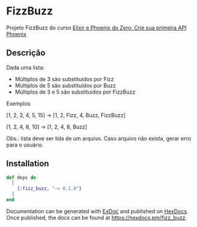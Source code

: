# FizzBuzz

Projeto FizzBuzz do curso
[Elixir e Phoenix do Zero: Crie sua primeira API Phoenix](https://www.udemy.com/course/elixir-e-phoenix-do-zero/)

## Descrição
Dada uma lista:

* Múltiplos de 3 são substituídos por Fizz
* Múltiplos de 5 são substituídos por Buzz
* Múltiplos de 3 e 5 são substituídos por FizzBuzz

Exemplos

[1, 2, 3, 4, 5, 15]  →  [1, 2, Fizz, 4, Buzz, FizzBuzz]

[1, 2, 4, 8, 10] → [1, 2, 4, 8, Buzz]

Obs.: lista deve ser lida de um arquivo. Caso arquivo não exista, gerar erro para o usuário.

## Installation

```elixir
def deps do
  [
    {:fizz_buzz, "~> 0.1.0"}
  ]
end
```

Documentation can be generated with [ExDoc](https://github.com/elixir-lang/ex_doc)
and published on [HexDocs](https://hexdocs.pm). Once published, the docs can
be found at <https://hexdocs.pm/fizz_buzz>.


